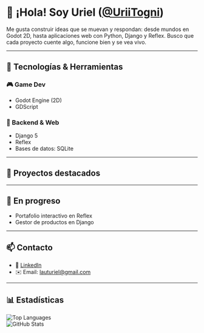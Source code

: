 # 👋 ¡Hola! Soy Uriel ([@UriiTogni](https://github.com/UriiTogni))

Me gusta construir ideas que se muevan y respondan: desde mundos en Godot 2D, hasta aplicaciones web con Python, Django y Reflex. Busco que cada proyecto cuente algo, funcione bien y se vea vivo.

---

## 🚀 Tecnologías & Herramientas

### 🎮 Game Dev
- Godot Engine (2D)
- GDScript

### 🐍 Backend & Web
- Django 5 
- Reflex 
- Bases de datos: SQLite

---

## 🧠 Proyectos destacados

---

## 🔧 En progreso

- Portafolio interactivo en Reflex
- Gestor de productos en Django

---

## 📫 Contacto

- 💼 [LinkedIn](https://www.linkedin.com/in/lauturiel-togni/)  
- ✉️ Email: lauturiel@gmail.com  

---

## 📊 Estadísticas

![Top Languages](https://github-readme-stats.vercel.app/api/top-langs/?username=UriiTogni&layout=compact&langs_count=6)        
![GitHub Stats](https://github-readme-stats.vercel.app/api?username=UriiTogni&show_icons=true&theme=tokyonight)
